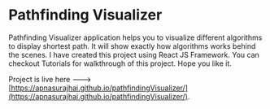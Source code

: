 # Pathfinding Visualizer

Pathfinding Visualizer application helps you to visualize different algorithms to display shortest path. It will show exactly how algorithms works behind the scenes.
I have created this project using React JS Framework. You can checkout Tutorials for walkthrough of this project. Hope you like it.

Project is live here --->  [https://apnasurajhai.github.io/pathfindingVisualizer/](https://apnasurajhai.github.io/pathfindingVisualizer/).

